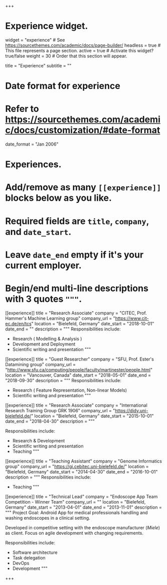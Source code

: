 +++
# Experience widget.
widget = "experience"  # See https://sourcethemes.com/academic/docs/page-builder/
headless = true  # This file represents a page section.
active = true  # Activate this widget? true/false
weight = 30  # Order that this section will appear.

title = "Experience"
subtitle = ""

# Date format for experience
#   Refer to https://sourcethemes.com/academic/docs/customization/#date-format
date_format = "Jan 2006"

# Experiences.
#   Add/remove as many `[[experience]]` blocks below as you like.
#   Required fields are `title`, `company`, and `date_start`.
#   Leave `date_end` empty if it's your current employer.
#   Begin/end multi-line descriptions with 3 quotes `"""`.
[[experience]]
  title = "Research Associate"
  company = "CITEC, Prof. Hammer's Machine Learning group"
  company_url = "https://www.cit-ec.de/en/tcs"
  location = "Bielefeld, Germany"
  date_start = "2018-10-01"
  date_end = ""
  description = """
  Responsibilities include:
  * Research ( Modelling & Analysis )
  * Development and Deployment
  * Scientific writing and presentation
  """

[[experience]]
  title = "Guest Researcher"
  company = "SFU, Prof. Ester's Datamining group"
  company_url = "http://www.sfu.ca/computing/people/faculty/martinester/people.html"
  location = "Vancouver, Canada"
  date_start = "2018-05-01"
  date_end = "2018-09-30"
  description = """
  Responsibilities include:
  * Research ( Feature Representation, Non-linear Models)
  * Scientific writing and presentation
  """

[[experience]]
  title = "Research Associate"
  company = "International Research Training Group GRK 1906"
  company_url = "https://didy.uni-bielefeld.de/"
  location = "Bielefeld, Germany"
  date_start = "2015-10-01"
  date_end = "2018-04-30"
  description = """

  Responsibilities include:
  * Research & Development
  * Scientific writing and presentation
  * Teaching
  """


[[experience]]
  title = "Teaching Assistant"
  company = "Genome Informatics group"
  company_url = "https://gi.cebitec.uni-bielefeld.de/"
  location = "Bielefeld, Germany"
  date_start = "2014-04-30"
  date_end = "2016-10-01"
  description = """
  Responsibilities include:
  * Teaching
  """

[[experience]]
  title = "Technical Lead"
  company = "Endoscope App Team Competition - Winner Team"
  company_url = ""
  location = "Bielefeld, Germany"
  date_start = "2013-04-01"
  date_end = "2013-11-01"
  description = """
  Project Goal: Android App for medical professionals handling and washing endoscopes in a clinical setting.

  Developed in competitive setting with the endoscope manufacturer (_Miele_) as client. Focus on agile development with changing requirements.

  Responsibilities include:
  * Software architecture
  * Task delegation
  * DevOps
  * Development
  """

+++
